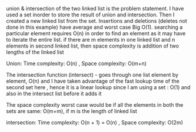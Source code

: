 union & intersection of the two linked list is the problem statement. I have used a set inorder to store the result of union and intersection. Then I created a new linked list from the set.
Insertions and deletions (deletes not done in this example) have average and worst case Big O(1).
searching a particular element requires O(n) in order to find an element as it may have to iterate the entire list.
if there are m elements in one linked list and n elements in second linked list, then space complexity is addition of two lengths of the linked list

Union: Time complexity: O(n) , Space complexity: O(m+n)



The intersection function (intersect)  - goes through one list element by element, O(n) and I have taken advantage of the fast lookup time of the second set here , hence it is a linear lookup since I am using a set : O(1) and also in the intersect list before it adds it

The space complexity worst case would be if all the elements in both the sets are same: O(m+m), if m is the length of linked list

intersection: Time complexity: O(n + 1) = O(n) , Space complexity: O(2m)

